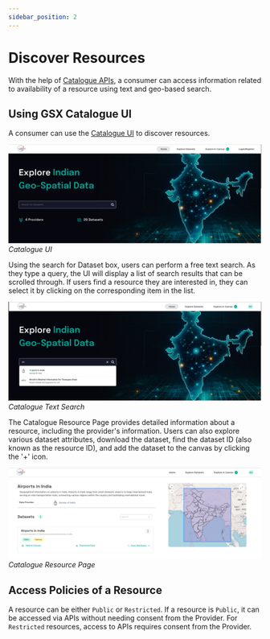 ```yaml
---
sidebar_position: 2
---
```



# Discover Resources
With the help of [Catalogue APIs](https://dx.gsx.org.in/cat/apis), a consumer can access information related to availability of a resource using text and geo-based search.


## Using GSX Catalogue UI

A consumer can use the [Catalogue UI](https://catalogue.gsx.org.in/) to discover resources. 

![Catalogue UI](../../resources/cat/cat_home_page.png)<br/>
*Catalogue UI*

Using the search for Dataset box, users can perform a free text search. As they type a query, the UI will display a list of search results that can be scrolled through. If users find a resource they are interested in, they can select it by clicking on the corresponding item in the list.

![Catalogue Text Search](../../resources/cat/cat_air_search.png)<br/>
*Catalogue Text Search*

The Catalogue Resource Page provides detailed information about a resource, including the provider's information. Users can also explore various dataset attributes, download the dataset, find the dataset ID (also known as the resource ID), and add the dataset to the canvas by clicking the '+' icon.

![Catalogue Resource Page](../../resources/cat/cat_res_page.png)<br/>
*Catalogue Resource Page*

## Access Policies of a Resource
A resource can be either `Public` or `Restricted`. If a resource is `Public`, it can be accessed via APIs without needing consent from the Provider. For `Restricted` resources, access to APIs requires consent from the Provider.